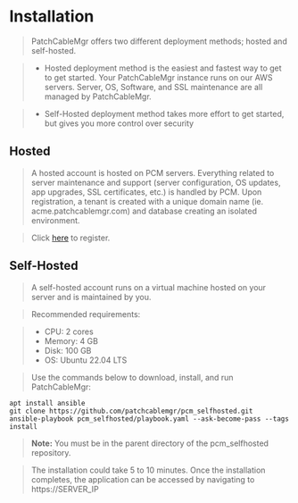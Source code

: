 # Installation
> PatchCableMgr offers two different deployment methods; hosted and self-hosted.

> - Hosted deployment method is the easiest and fastest way to get to get started.  Your PatchCableMgr instance runs on our AWS servers.  Server, OS, Software, and SSL maintenance are all managed by PatchCableMgr.

> - Self-Hosted deployment method takes more effort to get started, but gives you more control over security

## Hosted
> A hosted account is hosted on PCM servers. Everything related to server maintenance and support (server configuration, OS updates, app upgrades, SSL certificates, etc.) is handled by PCM. Upon registration, a tenant is created with a unique domain name (ie. acme.patchcablemgr.com) and database creating an isolated environment.

> Click [here](https://register.patchcablemgr.com/register-tenant) to register.

## Self-Hosted
> A self-hosted account runs on a virtual machine hosted on your server and is maintained by you.

> Recommended requirements:

> - CPU: 2 cores
> - Memory: 4 GB
> - Disk: 100 GB
> - OS: Ubuntu 22.04 LTS

> Use the commands below to download, install, and run PatchCableMgr:

```
apt install ansible
git clone https://github.com/patchcablemgr/pcm_selfhosted.git
ansible-playbook pcm_selfhosted/playbook.yaml --ask-become-pass --tags install
```

> **Note:** You must be in the parent directory of the pcm_selfhosted repository.

> The installation could take 5 to 10 minutes.  Once the installation completes, the application can be accessed by navigating to https://SERVER_IP